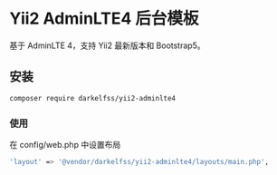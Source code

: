 # Yii2 AdminLTE4 后台模板

基于 AdminLTE 4，支持 Yii2 最新版本和 Bootstrap5。

## 安装

```bash
composer require darkelfss/yii2-adminlte4

```

### 使用

在 config/web.php 中设置布局

```bash
'layout' => '@vendor/darkelfss/yii2-adminlte4/layouts/main.php',
```